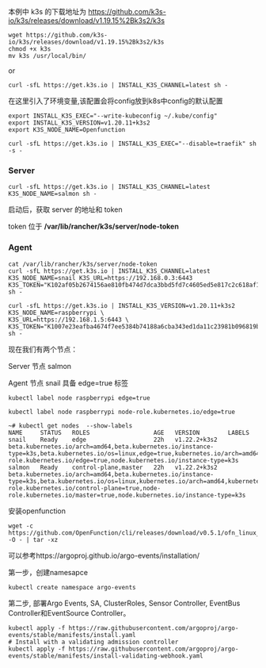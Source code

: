 本例中 k3s 的下载地址为 https://github.com/k3s-io/k3s/releases/download/v1.19.15%2Bk3s2/k3s

```shell
wget https://github.com/k3s-io/k3s/releases/download/v1.19.15%2Bk3s2/k3s
chmod +x k3s
mv k3s /usr/local/bin/
```

or

```shell
curl -sfL https://get.k3s.io | INSTALL_K3S_CHANNEL=latest sh -
```

在这里引入了环境变量,该配置会将config放到k8s中config的默认配置

```
export INSTALL_K3S_EXEC="--write-kubeconfig ~/.kube/config"
export INSTALL_K3S_VERSION=v1.20.11+k3s2
export K3S_NODE_NAME=Openfunction
```



```
curl -sfL https://get.k3s.io | INSTALL_K3S_EXEC="--disable=traefik" sh -s -
```



### Server

```shell
curl -sfL https://get.k3s.io | INSTALL_K3S_CHANNEL=latest K3S_NODE_NAME=salmon sh -
```

启动后，获取 server 的地址和 token

token 位于 **/var/lib/rancher/k3s/server/node-token**

### Agent

```shell
cat /var/lib/rancher/k3s/server/node-token
curl -sfL https://get.k3s.io | INSTALL_K3S_CHANNEL=latest K3S_NODE_NAME=snail K3S_URL=https://192.168.0.3:6443 K3S_TOKEN="K102af05b2674156ae810fb474d7dca3bbd5fd7c4605ed5e817c2c618af1980e352::server:395b928545d56bc869db82b4d06bce1b" sh -
```

```
curl -sfL https://get.k3s.io | INSTALL_K3S_VERSION=v1.20.11+k3s2 K3S_NODE_NAME=raspberrypi \
K3S_URL=https://192.168.1.5:6443 \
K3S_TOKEN="K1007e23eafba4674f7ee5384b74188a6cba343ed1da11c23981b096819b64c018e::server:29b2f2f5dc00499e62edc132784fcf43"  sh -
```



现在我们有两个节点：

Server 节点 salmon

Agent 节点 snail 具备 edge=true 标签

```
kubectl label node raspberrypi edge=true
```

```
kubectl label node raspberrypi node-role.kubernetes.io/edge=true
```



```shell
~# kubectl get nodes  --show-labels
NAME     STATUS   ROLES                  AGE   VERSION        LABELS
snail    Ready    edge                   22h   v1.22.2+k3s2   beta.kubernetes.io/arch=amd64,beta.kubernetes.io/instance-type=k3s,beta.kubernetes.io/os=linux,edge=true,kubernetes.io/arch=amd64,kubernetes.io/hostname=snail,kubernetes.io/os=linux,node-role.kubernetes.io/edge=true,node.kubernetes.io/instance-type=k3s
salmon   Ready    control-plane,master   22h   v1.22.2+k3s2   beta.kubernetes.io/arch=amd64,beta.kubernetes.io/instance-type=k3s,beta.kubernetes.io/os=linux,kubernetes.io/arch=amd64,kubernetes.io/hostname=salmon,kubernetes.io/os=linux,node-role.kubernetes.io/control-plane=true,node-role.kubernetes.io/master=true,node.kubernetes.io/instance-type=k3s
```

安装openfunction

```
wget -c  https://github.com/OpenFunction/cli/releases/download/v0.5.1/ofn_linux_amd64.tar.gz -O - | tar -xz

```













可以参考https://argoproj.github.io/argo-events/installation/

第一步，创建namesapce

```
kubectl create namespace argo-events
```

第二步, 部署Argo Events, SA, ClusterRoles, Sensor Controller, EventBus Controller和EventSource Controller。

```
kubectl apply -f https://raw.githubusercontent.com/argoproj/argo-events/stable/manifests/install.yaml
# Install with a validating admission controller
kubectl apply -f https://raw.githubusercontent.com/argoproj/argo-events/stable/manifests/install-validating-webhook.yaml
```

